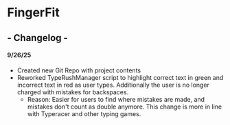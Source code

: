 # FingerFit











## \- Changelog -

#### 9/26/25



* Created new Git Repo with project contents
* Reworked TypeRushManager script to highlight correct text in green and incorrect text in red as user types. Additionally the user is no longer charged with mistakes for backspaces.
  * Reason: Easier for users to find where mistakes are made, and mistakes don't count as double anymore. This change is more in line with Typeracer and other typing games.

